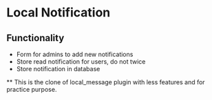 # Local Notification

## Functionality

- Form for admins to add new notifications
- Store read notification for users, do not twice
- Store notification in database

** This is the clone of local_message plugin with less features and for practice purpose. 